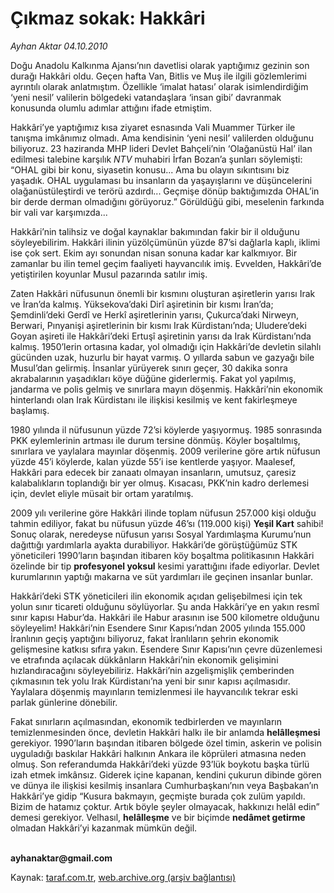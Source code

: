 # Çıkmaz sokak: Hakkâri

*Ayhan Aktar 04.10.2010*

<div class="yazi"><p>Doğu Anadolu Kalkınma Ajansı’nın davetlisi olarak yaptığımız gezinin son durağı Hakkâri oldu. Geçen hafta Van, Bitlis ve Muş ile ilgili gözlemlerimi ayrıntılı olarak anlatmıştım. Özellikle ‘imalat hatası’ olarak isimlendirdiğim ‘yeni nesil’ valilerin bölgedeki vatandaşlara ‘insan gibi’ davranmak konusunda olumlu adımlar attığını ifade etmiştim.</p>
<p>Hakkâri’ye yaptığımız kısa ziyaret esnasında Vali Muammer Türker ile tanışma imkânımız olmadı. Ama kendisinin ‘yeni nesil’ valilerden olduğunu biliyoruz. 23 haziranda MHP lideri Devlet Bahçeli’nin ‘Olağanüstü Hal’ ilan edilmesi talebine karşılık <i>NTV</i> muhabiri İrfan Bozan’a şunları söylemişti: “OHAL gibi bir konu, siyasetin konusu... Ama bu olayın sıkıntısını biz yaşadık. OHAL uygulaması bu insanların da yaşayışlarını ve düşüncelerini olağanüstüleştirdi ve terörü azdırdı... Geçmişe dönüp baktığımızda OHAL’in bir derde derman olmadığını görüyoruz.” Görüldüğü gibi, meselenin farkında bir vali var karşımızda...</p>
<p>Hakkâri’nin talihsiz ve doğal kaynaklar bakımından fakir bir il olduğunu söyleyebilirim. Hakkâri ilinin yüzölçümünün yüzde 87’si dağlarla kaplı, iklimi ise çok sert. Ekim ayı sonundan nisan sonuna kadar kar kalkmıyor. Bir zamanlar bu ilin temel geçim faaliyeti hayvancılık imiş. Evvelden, Hakkâri’de yetiştirilen koyunlar Musul pazarında satılır imiş. </p>
<p>Zaten Hakkâri nüfusunun önemli bir kısmını oluşturan aşiretlerin yarısı Irak ve İran’da kalmış. Yüksekova’daki Dirî aşiretinin bir kısmı İran’da; Şemdinli’deki Gerdî ve Herkî aşiretlerinin yarısı, Çukurca’daki Nirweyn, Berwari, Pınyanişi aşiretlerinin bir kısmı Irak Kürdistanı’nda; Uludere’deki Goyan aşireti ile Hakkâri’deki Ertuşî aşiretinin yarısı da Irak Kürdistanı’nda kalmış. 1950’lerin ortasına kadar, yol olmadığı için Hakkâri’de devletin silahlı gücünden uzak, huzurlu bir hayat varmış. O yıllarda sabun ve gazyağı bile Musul’dan gelirmiş. İnsanlar yürüyerek sınırı geçer, 30 dakika sonra akrabalarının yaşadıkları köye düğüne giderlermiş. Fakat yol yapılmış, jandarma ve polis gelmiş ve sınırlara mayın döşenmiş. Hakkâri’nin ekonomik hinterlandı olan Irak Kürdistanı ile ilişkisi kesilmiş ve kent fakirleşmeye başlamış.</p>
<p>1980 yılında il nüfusunun yüzde 72’si köylerde yaşıyormuş. 1985 sonrasında PKK eylemlerinin artması ile durum tersine dönmüş. Köyler boşaltılmış, sınırlara ve yaylalara mayınlar döşenmiş. 2009 verilerine göre artık nüfusun yüzde 45’i köylerde, kalan yüzde 55’i ise kentlerde yaşıyor. Maalesef, Hakkâri para edecek bir zanaatı olmayan insanların, umutsuz, çaresiz kalabalıkların toplandığı bir yer olmuş. Kısacası, PKK’nin kadro derlemesi için, devlet eliyle müsait bir ortam yaratılmış.</p>
<p>2009 yılı verilerine göre Hakkâri ilinde toplam nüfusun 257.000 kişi olduğu tahmin ediliyor, fakat bu nüfusun yüzde 46’sı (119.000 kişi) <b>Yeşil Kart</b> sahibi! Sonuç olarak, neredeyse nüfusun yarısı Sosyal Yardımlaşma Kurumu’nun dağıttığı yardımlarla ayakta durabiliyor. Hakkâri’de görüştüğümüz STK yöneticileri 1990’ların başından itibaren köy boşaltma politikasının Hakkâri özelinde bir tip <b>profesyonel yoksul</b> kesimi yarattığını ifade ediyorlar. Devlet kurumlarının yaptığı makarna ve süt yardımları ile geçinen insanlar bunlar.</p>
<p>Hakkâri’deki STK yöneticileri ilin ekonomik açıdan gelişebilmesi için tek yolun sınır ticareti olduğunu söylüyorlar. Şu anda Hakkâri’ye en yakın resmî sınır kapısı Habur’da. Hakkâri ile Habur arasının ise 500 kilometre olduğunu söyleyelim! Hakkâri’nin Esendere Sınır Kapısı’ndan 2005 yılında 155.000 İranlının geçiş yaptığını biliyoruz, fakat İranlıların şehrin ekonomik gelişmesine katkısı sıfıra yakın. Esendere Sınır Kapısı’nın çevre düzenlemesi ve etrafında açılacak dükkânların Hakkâri’nin ekonomik gelişimini hızlandıracağını söyleyebiliriz. Hakkâri’nin azgelişmişlik çemberinden çıkmasının tek yolu Irak Kürdistanı’na yeni bir sınır kapısı açılmasıdır. Yaylalara döşenmiş mayınların temizlenmesi ile hayvancılık tekrar eski parlak günlerine dönebilir.</p>
<p>Fakat sınırların açılmasından, ekonomik tedbirlerden ve mayınların temizlenmesinden önce, devletin Hakkâri halkı ile bir anlamda <b>helâlleşmesi</b> gerekiyor. 1990’ların başından itibaren bölgede özel timin, askerin ve polisin uyguladığı baskılar Hakkâri halkının Ankara ile köprüleri atmasına neden olmuş. Son referandumda Hakkâri’deki yüzde 93’lük boykotu başka türlü izah etmek imkânsız. Giderek içine kapanan, kendini çukurun dibinde gören ve dünya ile ilişkisi kesilmiş insanlara Cumhurbaşkanı’nın veya Başbakan’ın Hakkâri’ye gidip “Kusura bakmayın, geçmişte burada çok zulüm yapıldı. Bizim de hatamız çoktur. Artık böyle şeyler olmayacak, hakkınızı helâl edin” demesi gerekiyor. Velhasıl, <b>helâlleşme</b> ve bir biçimde <b>nedâmet getirme</b> olmadan Hakkâri’yi kazanmak mümkün değil.</p>
<p><b><br/>ayhanaktar@gmail.com</b></p></div>

Kaynak: [taraf.com.tr](http://www.taraf.com.tr:80/ayhan-aktar/makale-cikmaz-sokak-hakkari.htm), [web.archive.org (arşiv bağlantısı)](http://web.archive.org/web/20101005234806/http://www.taraf.com.tr:80/ayhan-aktar/makale-cikmaz-sokak-hakkari.htm)
